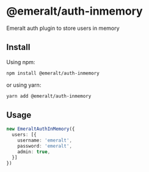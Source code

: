 # @emeralt/auth-inmemory
Emeralt auth plugin to store users in memory

## Install

Using npm:

```sh
npm install @emeralt/auth-inmemory
```

or using yarn:

```sh
yarn add @emeralt/auth-inmemory
```

## Usage

```ts
new EmeraltAuthInMemory({
  users: [{
    username: 'emeralt',
    password: 'emeralt',
    admin: true,
  }]
})
```
